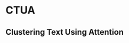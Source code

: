 # CTUA
## Clustering Text Using Attention
<!---
### Attention Mechanism:
<kbd><img src="https://miro.medium.com/max/2204/1*ABkaR2glZNP6oh08oY4l-Q.png" width = 600></kbd>
<!---
### Hierarchical Attention Networks:
<kbd><img src="https://miro.medium.com/max/852/1*28XVtq2lOjOmZhcSgu1NmQ.png" width = 900></kbd>
<!---
### Clustering:
<kbd><img src="https://www.vertica.com/wp-content/uploads/2019/10/Data_Clustering_269630632-2000px.jpg" width = 600></kbd>
